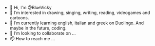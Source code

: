 - 👋 Hi, I’m @BlueVicky
- 👀 I’m interested in drawing, singing, writing, reading, videogames and cartoons.
- 🌱 I’m currently learning english, italian and greek on Duolingo. And maybe in the future, coding.
- 💞️ I’m looking to collaborate on ...
- 📫 How to reach me ...

<!---
BlueVicky/BlueVicky is a ✨ special ✨ repository because its `README.md` (this file) appears on your GitHub profile.
You can click the Preview link to take a look at your changes.
--->

